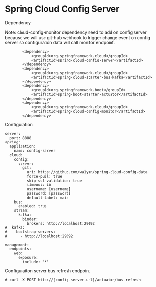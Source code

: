 # Spring Cloud Config Server
####

Dependency

Note: cloud-config-monitor dependency need to add on config server because we will use git-hub webhook to trigger change event on config server so configuration data will call monitor endpoint.
```
        <dependency>
            <groupId>org.springframework.cloud</groupId>
            <artifactId>spring-cloud-config-server</artifactId>
        </dependency>
        <dependency>
            <groupId>org.springframework.cloud</groupId>
            <artifactId>spring-cloud-starter-bus-kafka</artifactId>
        </dependency>
        <dependency>
            <groupId>org.springframework.boot</groupId>
            <artifactId>spring-boot-starter-actuator</artifactId>
        </dependency>
        <dependency> 
            <groupId>org.springframework.cloud</groupId>
            <artifactId>spring-cloud-config-monitor</artifactId>
        </dependency>
```

Configuration
```
server:
  port: 8888
spring:
  application:
    name: config-server
  cloud:
    config:
      server:
        git:
          uri: https://github.com/wa1yan/spring-cloud-config-data
          force-pull: true
          skip-ssl-validation: true
          timeout: 10
          username: [username]
          password: [password]
          default-label: main
    bus:
      enabled: true
    stream:
      kafka:
        binder:
          brokers: http://localhost:29092
#  kafka:
#    bootstrap-servers:
#      - http://localhost:29092

management:
  endpoints:
    web:
      exposure:
        include: '*'
```

Configuraiton server bus refresh endpoint
```
# curl -X POST http://[config-server-url]/actuator/bus-refresh
```

